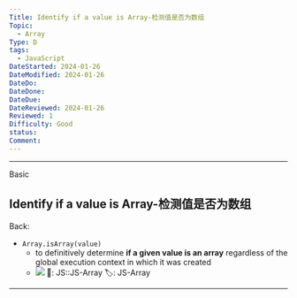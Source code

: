 ```yaml
---
Title: Identify if a value is Array-检测值是否为数组
Topic:
  - Array
Type: D
tags:
  - JavaScript
DateStarted: 2024-01-26
DateModified: 2024-01-26
DateDo:
DateDone:
DateDue:
DateReviewed: 2024-01-26
Reviewed: 1
Difficulty: Good
status:
Comment:
---
```

***
Basic
## Identify if a value is Array-检测值是否为数组
Back:
- `Array.isArray(value)`
    - to definitively determine **if a given value is an array** regardless of the global execution context in which it was created
	- ![](1691246767653.png)
📌: JS::JS-Array 
🏷️: JS-Array 
<!--ID: 1706587302138-->
****
<!--SR:!2024-02-01,3,250-->